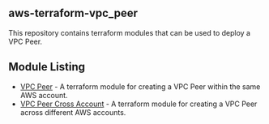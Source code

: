 ## aws-terraform-vpc_peer

This repository contains terraform modules that can be used to deploy a VPC Peer.

## Module Listing
- [VPC Peer](./modules/vpc_peer) - A terraform module for creating a VPC Peer within the same AWS account. 
- [VPC Peer Cross Account](./modules/vpc_peer_cross_account) - A terraform module for creating a VPC Peer across different AWS accounts.